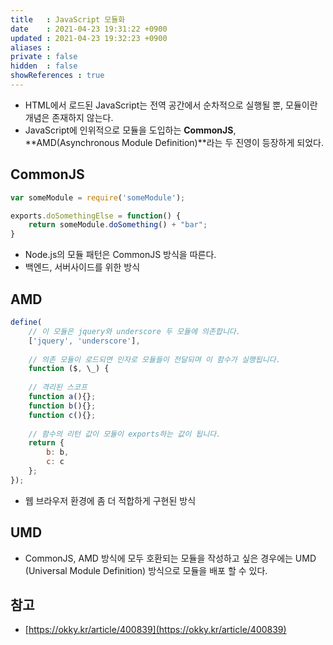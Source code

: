 ```yaml
---
title   : JavaScript 모듈화 
date    : 2021-04-23 19:31:22 +0900
updated : 2021-04-23 19:32:23 +0900
aliases : 
private : false
hidden  : false
showReferences : true
---
```

- HTML에서 로드된 JavaScript는 전역 공간에서 순차적으로 실행될 뿐, 모듈이란 개념은 존재하지 않는다. 
- JavaScript에 인위적으로 모듈을 도입하는 **CommonJS**, **AMD(Asynchronous Module Definition)**라는 두 진영이 등장하게 되었다.  

## CommonJS 
```javascript
var someModule = require('someModule');

exports.doSomethingElse = function() {
    return someModule.doSomething() + "bar"; 
}
```
- Node.js의 모듈 패턴은 CommonJS 방식을 따른다.  
- 백엔드, 서버사이드를 위한 방식 


## AMD 
```javascript
define(
	// 이 모듈은 jquery와 underscore 두 모듈에 의존합니다.
	['jquery', 'underscore'],
    
	// 의존 모듈이 로드되면 인자로 모듈들이 전달되며 이 함수가 실행됩니다.
    function ($, \_) {
    
	// 격리된 스코프
    function a(){};
    function b(){};
    function c(){};
    
	// 함수의 리턴 값이 모듈이 exports하는 값이 됩니다.
    return {
    	b: b,
    	c: c
    };
});
```
- 웹 브라우저 환경에 좀 더 적합하게 구현된 방식 

## UMD 
- CommonJS, AMD 방식에 모두 호환되는 모듈을 작성하고 싶은 경우에는 UMD (Universal Module Definition) 방식으로 모듈을 배포 할 수 있다. 

## 참고 
- [https://okky.kr/article/400839](https://okky.kr/article/400839)